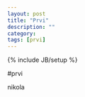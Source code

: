 ```yaml
---
layout: post
title: "Prvi"
description: ""
category: 
tags: [prvi]
---
```

{% include JB/setup %}

#prvi

nikola